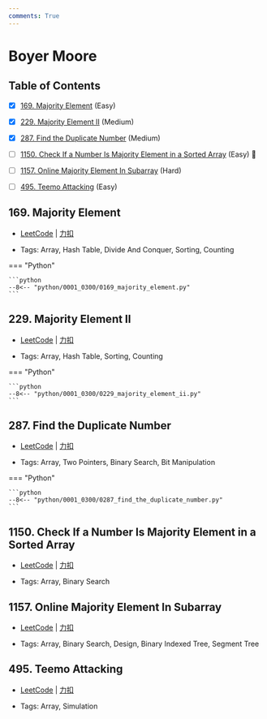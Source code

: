 ```yaml
---
comments: True
---
```


# Boyer Moore

## Table of Contents

- [x] [169. Majority Element](#169-majority-element) (Easy)
- [x] [229. Majority Element II](#229-majority-element-ii) (Medium)
- [x] [287. Find the Duplicate Number](#287-find-the-duplicate-number) (Medium)
- [ ] [1150. Check If a Number Is Majority Element in a Sorted Array](#1150-check-if-a-number-is-majority-element-in-a-sorted-array) (Easy) 👑
- [ ] [1157. Online Majority Element In Subarray](#1157-online-majority-element-in-subarray) (Hard)
- [ ] [495. Teemo Attacking](#495-teemo-attacking) (Easy)


## 169. Majority Element

-    [LeetCode](https://leetcode.com/problems/majority-element/) | [力扣](https://leetcode.cn/problems/majority-element/)

-   Tags: Array, Hash Table, Divide And Conquer, Sorting, Counting

=== "Python"

    ```python
    --8<-- "python/0001_0300/0169_majority_element.py"
    ```



## 229. Majority Element II

-    [LeetCode](https://leetcode.com/problems/majority-element-ii/) | [力扣](https://leetcode.cn/problems/majority-element-ii/)

-   Tags: Array, Hash Table, Sorting, Counting

=== "Python"

    ```python
    --8<-- "python/0001_0300/0229_majority_element_ii.py"
    ```



## 287. Find the Duplicate Number

-    [LeetCode](https://leetcode.com/problems/find-the-duplicate-number/) | [力扣](https://leetcode.cn/problems/find-the-duplicate-number/)

-   Tags: Array, Two Pointers, Binary Search, Bit Manipulation

=== "Python"

    ```python
    --8<-- "python/0001_0300/0287_find_the_duplicate_number.py"
    ```



## 1150. Check If a Number Is Majority Element in a Sorted Array

-    [LeetCode](https://leetcode.com/problems/check-if-a-number-is-majority-element-in-a-sorted-array/) | [力扣](https://leetcode.cn/problems/check-if-a-number-is-majority-element-in-a-sorted-array/)

-   Tags: Array, Binary Search



## 1157. Online Majority Element In Subarray

-    [LeetCode](https://leetcode.com/problems/online-majority-element-in-subarray/) | [力扣](https://leetcode.cn/problems/online-majority-element-in-subarray/)

-   Tags: Array, Binary Search, Design, Binary Indexed Tree, Segment Tree



## 495. Teemo Attacking

-    [LeetCode](https://leetcode.com/problems/teemo-attacking/) | [力扣](https://leetcode.cn/problems/teemo-attacking/)

-   Tags: Array, Simulation



